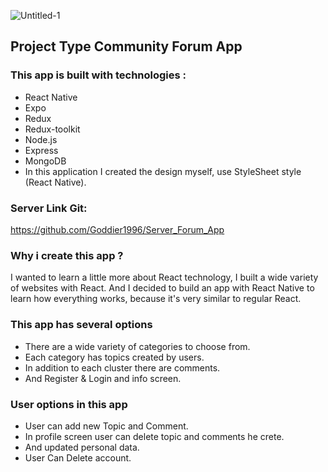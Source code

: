 
![Untitled-1](https://github.com/Goddier1996/ForumApp/assets/59862302/991f563c-6edf-42c7-8a90-77d29808acdc)

## Project Type Community Forum App

### This app is built with technologies :
- React Native
- Expo
- Redux
- Redux-toolkit
- Node.js
- Express
- MongoDB
- In this application I created the design myself, use StyleSheet style (React Native).

### Server Link Git:
https://github.com/Goddier1996/Server_Forum_App

### Why i create this app ?
I wanted to learn a little more about React technology, I built a wide variety of websites with React.
And I decided to build an app with React Native to learn how everything works, because it's very similar to regular React.


### This app has several options
- There are a wide variety of categories to choose from.
- Each category has topics created by users.
- In addition to each cluster there are comments.
- And Register & Login and info screen.

### User options in this app
- User can add new Topic and Comment.
- In profile screen user can delete topic and comments he crete.
- And updated personal data.
- User Can Delete account.



